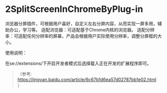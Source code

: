 # 2SplitScreenInChromeByPlug-in
浏览器分屏插件，可根据用户喜好，自定义左右分屏内容，从而实现一屏多用，辅助办公，学习等。 适配浏览器：可适配基于Chrome内核的浏览器。 适配分辨率：可适配任何分辨率的屏幕，产品会根据用户实际使用分辨率，调整分屏框的大小。 

使用说明：

在se://extensions/下开启开发者模式后选择载入正在开发的扩展程序即可。

>（参考: https://jingyan.baidu.com/article/6c67b1d6ea57d02787bb1e02.html ）
